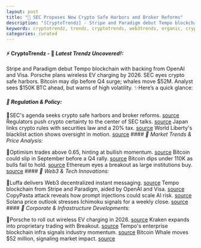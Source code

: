 ```yaml
---
layout: post
title: "🌅 SEC Proposes New Crypto Safe Harbors and Broker Reforms"
description: "[CryptoTrendz] - Stripe and Paradigm debut Tempo blockchain with backing from OpenAI and Visa. Porsche plans wireless EV charging by 2026. SEC eyes crypto safe harbors. Bitcoin may dip before Q4 surge; whales move $52M. Analyst sees $150K BTC ahead, but warns of high volatility."
keywords: cryptotrendz, trendz, cryptotrends, web3trends, organic, crypto, Ethereum, AI, Bitcoin, Analyst, trading, BTC, investors, assets, Web3
categories: curated
---
```


#### ⚡ CryptoTrendz - 📌 *Latest Trendz Uncovered!:*

Stripe and Paradigm debut Tempo blockchain with backing from OpenAI and Visa. Porsche plans wireless EV charging by 2026. SEC eyes crypto safe harbors. Bitcoin may dip before Q4 surge; whales move $52M. Analyst sees $150K BTC ahead, but warns of high volatility. ✨Here’s a quick glance:


#### *🔖  Regulation & Policy:*  

🔹SEC's agenda seeks crypto safe harbors and broker reforms. [source](https://s.avyag.com/snn2) Regulators push crypto certainty to the center of SEC talks. [source](https://s.avyag.com/3mku) Japan links crypto rules with securities law and a 20% tax. [source](https://s.avyag.com/2gzo) World Liberty's blacklist action shows oversight in motion. [source](https://s.avyag.com/jwuu) #### *🔖  Market Trends & Price Analysis:*  

🔹Optimism trades above 0.65, hinting at bullish momentum. [source](https://s.avyag.com/eli9) Bitcoin could slip in September before a Q4 rally. [source](https://s.avyag.com/cxou) Bitcoin dips under 110K as bulls fail to hold. [source](https://s.avyag.com/hui5) Ethereum eyes a breakout as large institutions buy. [source](https://s.avyag.com/jmab) #### *🔖  Web3 & Tech Innovations:*  

🔹Luffa delivers Web3 decentralized instant messaging. [source](https://s.avyag.com/3o87) Tempo blockchain from Stripe and Paradigm, aided by OpenAI and Visa. [source](https://s.avyag.com/zb40) CopyPasta attack reveals how prompt injections could scale AI risk. [source](https://s.avyag.com/loqu) Solana price outlook stresses Ichimoku signals for a weekly close. [source](https://s.avyag.com/5p5z) #### *🔖  Corporate & Infrastructure Developments:*  

🔹Porsche to roll out wireless EV charging in 2026. [source](https://s.avyag.com/hz15) Kraken expands into proprietary trading with Breakout. [source](https://s.avyag.com/dk5m) Tempo's enterprise blockchain infra signals industry momentum. [source](https://s.avyag.com/zb40) Bitcoin Whale moves $52 million, signaling market impact. [source](https://s.avyag.com/g64b)